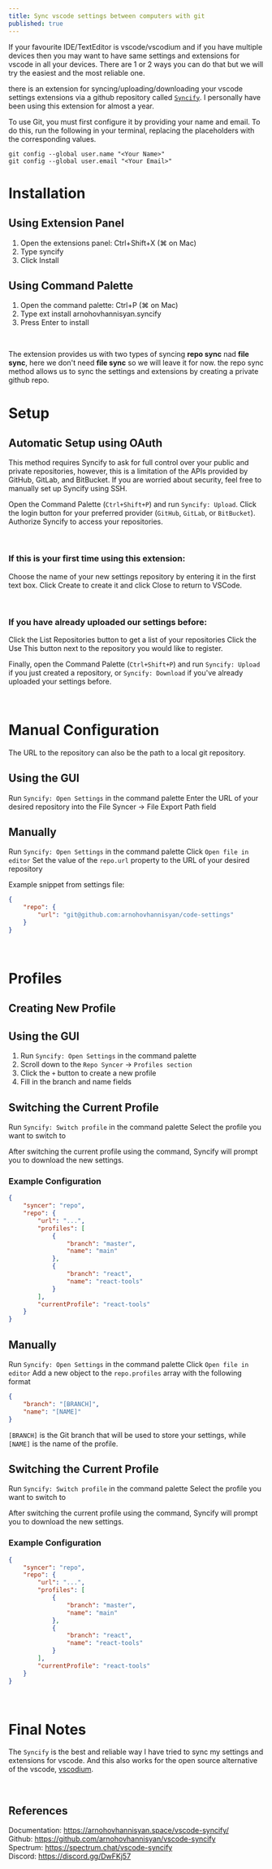 ```yaml
---
title: Sync vscode settings between computers with git
published: true
---
```


If your favourite IDE/TextEditor is vscode/vscodium and if you have multiple devices then you may want to have same settings and extensions for vscode in all your devices. There are 1 or 2 ways you can do that but we will try the easiest and the most reliable one.

there is an extension for syncing/uploading/downloading your vscode settings extensions via a github repository called [`Syncify`](https://marketplace.visualstudio.com/items?itemName=arnohovhannisyan.syncify). I personally have been using this extension for almost a year.

To use Git, you must first configure it by providing your name and email. To do this, run the following in your terminal, replacing the placeholders with the corresponding values.

```
git config --global user.name "<Your Name>"
git config --global user.email "<Your Email>"
```

# Installation

## Using Extension Panel

1. Open the extensions panel: Ctrl+Shift+X (⌘ on Mac)
2. Type syncify
3. Click Install

## Using Command Palette

1. Open the command palette: Ctrl+P (⌘ on Mac)
2. Type ext install arnohovhannisyan.syncify
3. Press Enter to install

<br>

The extension provides us with two types of syncing **repo sync** nad **file sync**, here we don't need **file sync** so we will leave it for now. the repo sync method allows us to sync the settings and extensions by creating a private github repo.

# Setup

## Automatic Setup using OAuth

This method requires Syncify to ask for full control over your public and private repositories, however, this is a limitation of the APIs provided by GitHub, GitLab, and BitBucket. If you are worried about security, feel free to manually set up Syncify using SSH.

Open the Command Palette (`Ctrl+Shift+P`) and run `Syncify: Upload`.
Click the login button for your preferred provider (`GitHub`, `GitLab`, or `BitBucket`).
Authorize Syncify to access your repositories.

<br>

### If this is your first time using this extension:

Choose the name of your new settings repository by entering it in the first text box.
Click Create to create it and click Close to return to VSCode.

<br>

### If you have already uploaded our settings before:

Click the List Repositories button to get a list of your repositories
Click the Use This button next to the repository you would like to register.

Finally, open the Command Palette (`Ctrl+Shift+P`) and run `Syncify: Upload` if you just created a repository, or `Syncify: Download` if you've already uploaded your settings before.

<br>

# Manual Configuration

The URL to the repository can also be the path to a local git repository.

## Using the GUI

Run `Syncify: Open Settings` in the command palette
Enter the URL of your desired repository into the File Syncer -> File Export Path field

## Manually

Run `Syncify: Open Settings` in the command palette
Click `Open file in editor`
Set the value of the `repo.url` property to the URL of your desired repository

Example snippet from settings file:

```json
{
    "repo": {
        "url": "git@github.com:arnohovhannisyan/code-settings"
    }
}
```
<br>

# Profiles

## Creating New Profile

## Using the GUI

1. Run `Syncify: Open Settings` in the command palette
2. Scroll down to the `Repo Syncer` -> `Profiles section`
3. Click the `+` button to create a new profile
4. Fill in the branch and name fields

## Switching the Current Profile

Run `Syncify: Switch profile` in the command palette Select the profile you want to switch to

After switching the current profile using the command, Syncify will prompt you to download the new settings.

### Example Configuration

```json
{
    "syncer": "repo",
    "repo": {
        "url": "...",
        "profiles": [
            {
                "branch": "master",
                "name": "main"
            },
            {
                "branch": "react",
                "name": "react-tools"
            }
        ],
        "currentProfile": "react-tools"
    }
}
```
## Manually

Run `Syncify: Open Settings` in the command palette
Click `Open file in editor`
Add a new object to the `repo.profiles` array with the following format

```json
{
    "branch": "[BRANCH]",
    "name": "[NAME]"
}
```

`[BRANCH]` is the Git branch that will be used to store your settings, while `[NAME]` is the name of the profile.

## Switching the Current Profile

Run `Syncify: Switch profile` in the command palette Select the profile you want to switch to

After switching the current profile using the command, Syncify will prompt you to download the new settings.

### Example Configuration

```json
{
    "syncer": "repo",
    "repo": {
        "url": "...",
        "profiles": [
            {
                "branch": "master",
                "name": "main"
            },
            {
                "branch": "react",
                "name": "react-tools"
            }
        ],
        "currentProfile": "react-tools"
    }
}
```
<br>

# Final Notes

The `Syncify` is the best and reliable way I have tried to sync my settings and extensions for vscode. And this also works for the open source alternative of the vscode, [vscodium](https://vscodium.com/).

<br>

## References

Documentation: <https://arnohovhannisyan.space/vscode-syncify/><br>
Github: <https://github.com/arnohovhannisyan/vscode-syncify><br>
Spectrum: <https://spectrum.chat/vscode-syncify><br>
Discord: <https://discord.gg/DwFKj57><br>
